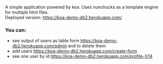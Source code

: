   A simple application powered by koa. Uses nunchucks as a template engine for multiple html files.  
  Deployed version: https://koa-demo-db2.herokuapp.com/
  
### You can: 
  - see output of users as table form https://koa-demo-db2.herokuapp.com/admin and to delete them
  - add users https://koa-demo-db2.herokuapp.com/create-form
  - see one user by id https://koa-demo-db2.herokuapp.com/profile-1/14
  
